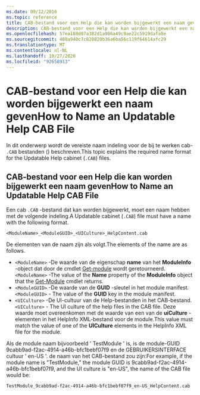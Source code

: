 ```yaml
---
ms.date: 09/12/2016
ms.topic: reference
title: CAB-bestand voor een Help die kan worden bijgewerkt een naam geven
description: CAB-bestand voor een Help die kan worden bijgewerkt een naam geven
ms.openlocfilehash: 57ea188d07a382d1a986a49c9ae22c5919dafa8e
ms.sourcegitcommit: 488a940c7c828820b36a6ba56c119f64614afc29
ms.translationtype: MT
ms.contentlocale: nl-NL
ms.lasthandoff: 10/27/2020
ms.locfileid: "92658913"
---
```

# <a name="how-to-name-an-updatable-help-cab-file"></a><span data-ttu-id="5b177-103">CAB-bestand voor een Help die kan worden bijgewerkt een naam geven</span><span class="sxs-lookup"><span data-stu-id="5b177-103">How to Name an Updatable Help CAB File</span></span>

<span data-ttu-id="5b177-104">In dit onderwerp wordt de vereiste naam indeling voor de bij te werken cab- `.CAB` bestanden () beschreven.</span><span class="sxs-lookup"><span data-stu-id="5b177-104">This topic explains the required name format for the Updatable Help cabinet (`.CAB`) files.</span></span>

## <a name="how-to-name-an-updatable-help-cab-file"></a><span data-ttu-id="5b177-105">CAB-bestand voor een Help die kan worden bijgewerkt een naam geven</span><span class="sxs-lookup"><span data-stu-id="5b177-105">How to Name an Updatable Help CAB File</span></span>

<span data-ttu-id="5b177-106">Een cab `.CAB` -bestand dat kan worden bijgewerkt, moet een naam hebben met de volgende indeling.</span><span class="sxs-lookup"><span data-stu-id="5b177-106">A Updatable cabinet (`.CAB`) file must have a name with the following format.</span></span>

`<ModuleName>_<ModuleGUID>_<UICulture>_HelpContent.cab`

<span data-ttu-id="5b177-107">De elementen van de naam zijn als volgt.</span><span class="sxs-lookup"><span data-stu-id="5b177-107">The elements of the name are as follows.</span></span>

- <span data-ttu-id="5b177-108">`<ModuleName>` -De waarde van de eigenschap **name** van het **ModuleInfo** -object dat door de cmdlet [Get-module](/powershell/module/Microsoft.PowerShell.Core/Get-Module) wordt geretourneerd.</span><span class="sxs-lookup"><span data-stu-id="5b177-108">`<ModuleName>` -The value of the **Name** property of the **ModuleInfo** object that the [Get-Module](/powershell/module/Microsoft.PowerShell.Core/Get-Module) cmdlet returns.</span></span>
- <span data-ttu-id="5b177-109">`<ModuleGUID>` -De waarde van de **GUID** -sleutel in het module manifest.</span><span class="sxs-lookup"><span data-stu-id="5b177-109">`<ModuleGUID>` - The value of the **GUID** key in the module manifest.</span></span>
- <span data-ttu-id="5b177-110">`<UICulture>` -De UI-cultuur van de Help-bestanden in het CAB-bestand.</span><span class="sxs-lookup"><span data-stu-id="5b177-110">`<UICulture>` - The UI culture of the help files in the CAB file.</span></span> <span data-ttu-id="5b177-111">Deze waarde moet overeenkomen met de waarde van een van de **uiCulture** -elementen in het HelpInfo XML-bestand voor de module.</span><span class="sxs-lookup"><span data-stu-id="5b177-111">This value must match the value of one of the **UICulture** elements in the HelpInfo XML file for the module.</span></span>

<span data-ttu-id="5b177-112">Als de module naam bijvoorbeeld ' TestModule ' is, is de module-GUID 9cabb9ad-f2ac-4914-a46b-bfc1bebf07f9 en de GEBRUIKERSINTERFACE cultuur ' en-US '. de naam van het CAB-bestand zou zijn:</span><span class="sxs-lookup"><span data-stu-id="5b177-112">For example, if the module name is "TestModule," the module GUID is 9cabb9ad-f2ac-4914-a46b-bfc1bebf07f9, and the UI culture is "en-US", the name of the CAB file would be:</span></span>

`TestModule_9cabb9ad-f2ac-4914-a46b-bfc1bebf07f9_en-US_HelpContent.cab`
